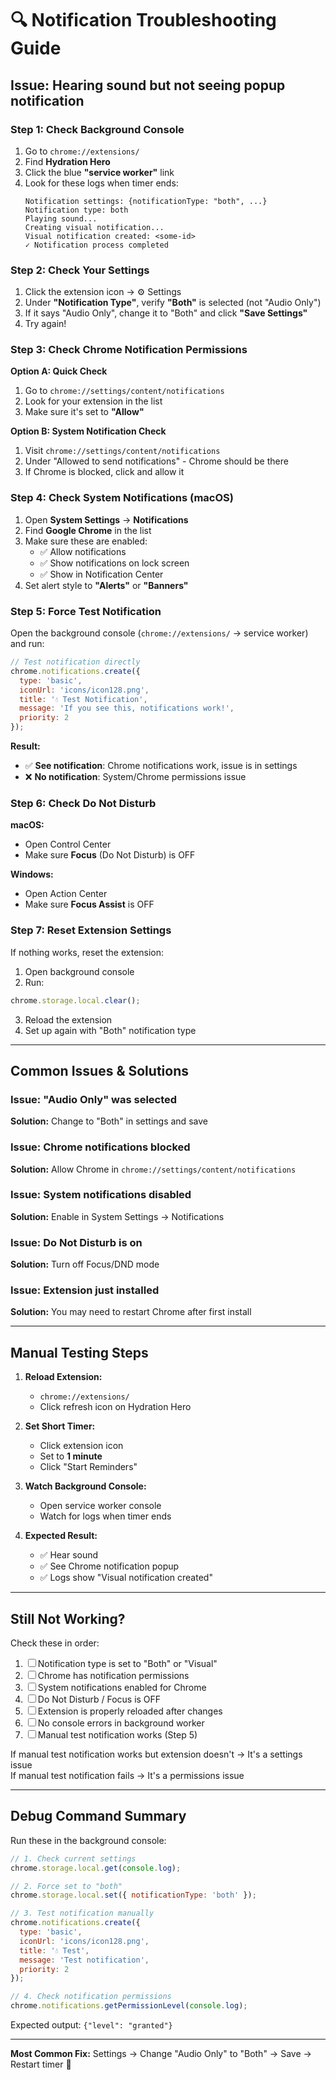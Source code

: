# 🔍 Notification Troubleshooting Guide

## Issue: Hearing sound but not seeing popup notification

### Step 1: Check Background Console

1. Go to `chrome://extensions/`
2. Find **Hydration Hero**
3. Click the blue **"service worker"** link
4. Look for these logs when timer ends:
   ```
   Notification settings: {notificationType: "both", ...}
   Notification type: both
   Playing sound...
   Creating visual notification...
   Visual notification created: <some-id>
   ✓ Notification process completed
   ```

### Step 2: Check Your Settings

1. Click the extension icon → ⚙️ Settings
2. Under **"Notification Type"**, verify **"Both"** is selected (not "Audio Only")
3. If it says "Audio Only", change it to "Both" and click **"Save Settings"**
4. Try again!

### Step 3: Check Chrome Notification Permissions

**Option A: Quick Check**
1. Go to `chrome://settings/content/notifications`
2. Look for your extension in the list
3. Make sure it's set to **"Allow"**

**Option B: System Notification Check**
1. Visit `chrome://settings/content/notifications`
2. Under "Allowed to send notifications" - Chrome should be there
3. If Chrome is blocked, click and allow it

### Step 4: Check System Notifications (macOS)

1. Open **System Settings** → **Notifications**
2. Find **Google Chrome** in the list
3. Make sure these are enabled:
   - ✅ Allow notifications
   - ✅ Show notifications on lock screen
   - ✅ Show in Notification Center
4. Set alert style to **"Alerts"** or **"Banners"**

### Step 5: Force Test Notification

Open the background console (`chrome://extensions/` → service worker) and run:

```javascript
// Test notification directly
chrome.notifications.create({
  type: 'basic',
  iconUrl: 'icons/icon128.png',
  title: '💧 Test Notification',
  message: 'If you see this, notifications work!',
  priority: 2
});
```

**Result:**
- ✅ **See notification**: Chrome notifications work, issue is in settings
- ❌ **No notification**: System/Chrome permissions issue

### Step 6: Check Do Not Disturb

**macOS:**
- Open Control Center
- Make sure **Focus** (Do Not Disturb) is OFF

**Windows:**
- Open Action Center
- Make sure **Focus Assist** is OFF

### Step 7: Reset Extension Settings

If nothing works, reset the extension:

1. Open background console
2. Run:
```javascript
chrome.storage.local.clear();
```
3. Reload the extension
4. Set up again with "Both" notification type

---

## Common Issues & Solutions

### Issue: "Audio Only" was selected
**Solution:** Change to "Both" in settings and save

### Issue: Chrome notifications blocked
**Solution:** Allow Chrome in `chrome://settings/content/notifications`

### Issue: System notifications disabled
**Solution:** Enable in System Settings → Notifications

### Issue: Do Not Disturb is on
**Solution:** Turn off Focus/DND mode

### Issue: Extension just installed
**Solution:** You may need to restart Chrome after first install

---

## Manual Testing Steps

1. **Reload Extension:**
   - `chrome://extensions/`
   - Click refresh icon on Hydration Hero

2. **Set Short Timer:**
   - Click extension icon
   - Set to **1 minute**
   - Click "Start Reminders"

3. **Watch Background Console:**
   - Open service worker console
   - Watch for logs when timer ends

4. **Expected Result:**
   - ✅ Hear sound
   - ✅ See Chrome notification popup
   - ✅ Logs show "Visual notification created"

---

## Still Not Working?

Check these in order:

1. ☐ Notification type is set to "Both" or "Visual"
2. ☐ Chrome has notification permissions
3. ☐ System notifications enabled for Chrome
4. ☐ Do Not Disturb / Focus is OFF
5. ☐ Extension is properly reloaded after changes
6. ☐ No console errors in background worker
7. ☐ Manual test notification works (Step 5)

If manual test notification works but extension doesn't → It's a settings issue  
If manual test notification fails → It's a permissions issue

---

## Debug Command Summary

Run these in the background console:

```javascript
// 1. Check current settings
chrome.storage.local.get(console.log);

// 2. Force set to "both"
chrome.storage.local.set({ notificationType: 'both' });

// 3. Test notification manually
chrome.notifications.create({
  type: 'basic',
  iconUrl: 'icons/icon128.png',
  title: '💧 Test',
  message: 'Test notification',
  priority: 2
});

// 4. Check notification permissions
chrome.notifications.getPermissionLevel(console.log);
```

Expected output: `{"level": "granted"}`

---

**Most Common Fix:** Settings → Change "Audio Only" to "Both" → Save → Restart timer 🎯

